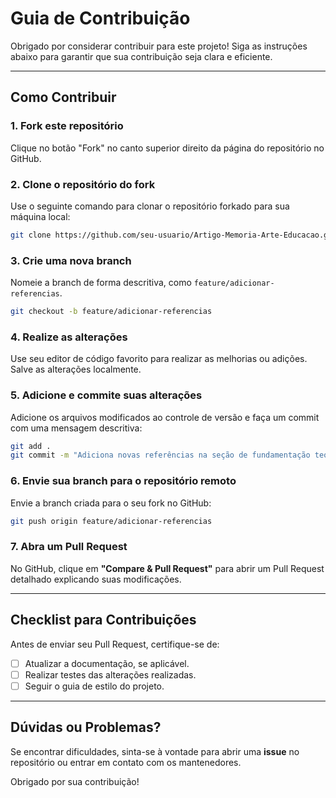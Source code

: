 # Guia de Contribuição

Obrigado por considerar contribuir para este projeto! Siga as instruções abaixo para garantir que sua contribuição seja clara e eficiente.

---

## Como Contribuir

### 1. **Fork este repositório**
Clique no botão "Fork" no canto superior direito da página do repositório no GitHub.

### 2. **Clone o repositório do fork**
Use o seguinte comando para clonar o repositório forkado para sua máquina local:
```bash
git clone https://github.com/seu-usuario/Artigo-Memoria-Arte-Educacao.git
```

### 3. **Crie uma nova branch**
Nomeie a branch de forma descritiva, como `feature/adicionar-referencias`.
```bash
git checkout -b feature/adicionar-referencias
```

### 4. **Realize as alterações**
Use seu editor de código favorito para realizar as melhorias ou adições. Salve as alterações localmente.

### 5. **Adicione e commite suas alterações**
Adicione os arquivos modificados ao controle de versão e faça um commit com uma mensagem descritiva:
```bash
git add .
git commit -m "Adiciona novas referências na seção de fundamentação teórica"
```

### 6. **Envie sua branch para o repositório remoto**
Envie a branch criada para o seu fork no GitHub:
```bash
git push origin feature/adicionar-referencias
```

### 7. **Abra um Pull Request**
No GitHub, clique em **"Compare & Pull Request"** para abrir um Pull Request detalhado explicando suas modificações.

---

## Checklist para Contribuições

Antes de enviar seu Pull Request, certifique-se de:

- [ ] Atualizar a documentação, se aplicável.
- [ ] Realizar testes das alterações realizadas.
- [ ] Seguir o guia de estilo do projeto.

---

## Dúvidas ou Problemas?

Se encontrar dificuldades, sinta-se à vontade para abrir uma **issue** no repositório ou entrar em contato com os mantenedores.

Obrigado por sua contribuição!
